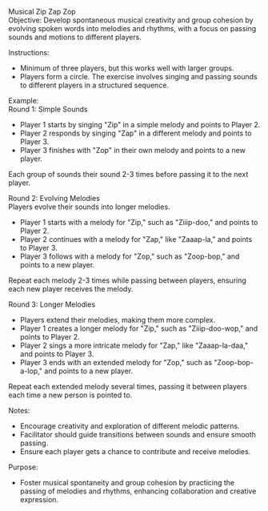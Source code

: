 Musical Zip Zap Zop  
Objective: Develop spontaneous musical creativity and group cohesion by evolving spoken words into melodies and rhythms, with a focus on passing sounds and motions to different players.

Instructions:

* Minimum of three players, but this works well with larger groups.  
* Players form a circle. The exercise involves singing and passing sounds to different players in a structured sequence.

Example:  
Round 1: Simple Sounds

* Player 1 starts by singing "Zip" in a simple melody and points to Player 2\.  
* Player 2 responds by singing "Zap" in a different melody and points to Player 3\.  
* Player 3 finishes with "Zop" in their own melody and points to a new player.

Each group of sounds their sound 2-3 times before passing it to the next player. 

Round 2: Evolving Melodies  
Players evolve their sounds into longer melodies.

* Player 1 starts with a melody for "Zip," such as "Ziiip-doo," and points to Player 2\.  
* Player 2 continues with a melody for "Zap," like "Zaaap-la," and points to Player 3\.  
* Player 3 follows with a melody for "Zop," such as "Zoop-bop," and points to a new player.

Repeat each melody 2-3 times while passing between players, ensuring each new player receives the melody.

Round 3: Longer Melodies

* Players extend their melodies, making them more complex.  
* Player 1 creates a longer melody for "Zip," such as "Ziiip-doo-wop," and points to Player 2\.  
* Player 2 sings a more intricate melody for "Zap," like "Zaaap-la-daa," and points to Player 3\.  
* Player 3 ends with an extended melody for "Zop," such as "Zoop-bop-a-lop," and points to a new player.

Repeat each extended melody several times, passing it between players each time a new person is pointed to.

Notes:

* Encourage creativity and exploration of different melodic patterns.  
* Facilitator should guide transitions between sounds and ensure smooth passing.  
* Ensure each player gets a chance to contribute and receive melodies.

Purpose:

* Foster musical spontaneity and group cohesion by practicing the passing of melodies and rhythms, enhancing collaboration and creative expression.